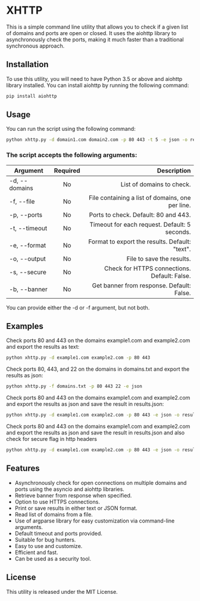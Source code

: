 # XHTTP
This is a simple command line utility that allows you to check if a given list of domains and ports are open or closed. It uses the aiohttp library to asynchronously check the ports, making it much faster than a traditional synchronous approach.

## Installation
To use this utility, you will need to have Python 3.5 or above and aiohttp library installed. You can install aiohttp by running the following command:

```bash
pip install aiohttp
```

## Usage
You can run the script using the following command:

```bash
python xhttp.py -d domain1.com domain2.com -p 80 443 -t 5 -e json -o results.json
```

### The script accepts the following arguments:

| Argument        | Required  | Description                                                |
| --------------- |:---------:| ----------------------------------------------------------:|
| -d, --domains	  | No        | List of domains to check.                                  |
| -f, --file	    | No        | File containing a list of domains, one per line.           |
| -p, --ports	    | No        | Ports to check. Default: 80 and 443.                       |
| -t, --timeout	  | No        | Timeout for each request. Default: 5 seconds.              |
| -e, --format	  | No        | Format to export the results. Default: "text".             |
| -o, --output		| No        | File to save the results.                                  |
| -s, --secure		| No        | Check for HTTPS connections. Default: False.               |
| -b, --banner		| No        | Get banner from response. Default: False.                  |

You can provide either the -d or -f argument, but not both.



		
## Examples
Check ports 80 and 443 on the domains example1.com and example2.com and export the results as text:

```bash
python xhttp.py -d example1.com example2.com -p 80 443
```
Check ports 80, 443, and 22 on the domains in domains.txt and export the results as json:

```bash
python xhttp.py -f domains.txt -p 80 443 22 -e json
```

Check ports 80 and 443 on the domains example1.com and example2.com and export the results as json and save the result in results.json:

```bash
python xhttp.py -d example1.com example2.com -p 80 443 -e json -o results.json
```

Check ports 80 and 443 on the domains example1.com and example2.com and export the results as json and save the result in results.json and also check for secure flag in http headers

```bash
python xhttp.py -d example1.com example2.com -p 80 443 -e json -o results.json -s 
```

## Features
* Asynchronously check for open connections on multiple domains and ports using the asyncio and aiohttp libraries.
* Retrieve banner from response when specified.
* Option to use HTTPS connections.
* Print or save results in either text or JSON format.
* Read list of domains from a file.
* Use of argparse library for easy customization via command-line arguments.
* Default timeout and ports provided.
* Suitable for bug hunters.
* Easy to use and customize.
* Efficient and fast.
* Can be used as a security tool.

## License
This utility is released under the MIT License.
